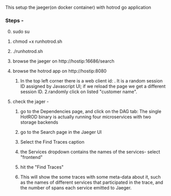 
This setup the jaeger(on docker container) with hotrod go application 

### Steps -

0. sudo su
1. chmod +x runhotrod.sh
2. ./runhotrod.sh

3. browse the jaeger on http://hostip:16686/search

4. browse the hotrod app on http://hostip:8080
   1. In the top left corner there is a web client id: <id>. It is a random session ID assigned by Javascript UI; if we reload the page we get a different session ID.
   2.randomly click on listed "customer name".
   
5. check the jager -
	1. go to the Dependencies page, and click on the DAG tab:
	   The single HotROD binary is actually running four microservices with two storage backends
	2. go to the Search page in the Jaeger UI

	3. Select the Find Traces caption

	4. the Services dropdown contains the names of the services- select "frontend"

	5. hit the "Find Traces"

	6. This will show the some traces with some meta-data about it, such as the names of different services that participated in the trace, and the number of spans each service emitted to Jaeger.
